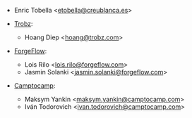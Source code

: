 - Enric Tobella \<<etobella@creublanca.es>\>

- [Trobz](https://trobz.com):  
  - Hoang Diep \<<hoang@trobz.com>\>

- [ForgeFlow](https://forgeflow.com):  
  - Lois Rilo \<<lois.rilo@forgeflow.com>\>
  - Jasmin Solanki \<<jasmin.solanki@forgeflow.com>\>

- [Camptocamp](https://camptocamp.com):
  - Maksym Yankin \<<maksym.yankin@camptocamp.com>\>
  - Iván Todorovich \<<ivan.todorovich@camptocamp.com>\>
